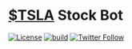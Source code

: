# [$TSLA](https://www.google.com/finance/quote/TSLA:NASDAQ) Stock Bot

[![License](https://img.shields.io/badge/License-Apache%202.0-blue.svg)](https://www.apache.org/licenses/LICENSE-2.0)
[![build](https://github.com/jaredsburrows/botteslastock/actions/workflows/build.yml/badge.svg?branch=main)](https://github.com/jaredsburrows/botteslastock/actions/workflows/build.yml)
[![Twitter Follow](https://img.shields.io/twitter/follow/jaredsburrows.svg?style=social)](https://twitter.com/jaredsburrows)

